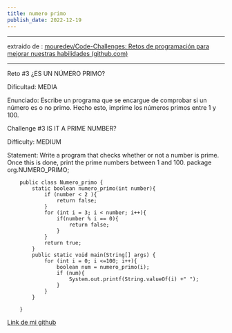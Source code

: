 ```yaml
---
title: numero primo
publish_date: 2022-12-19
---
```

---

extraido de : [mouredev/Code-Challenges: Retos de programación para mejorar nuestras habilidades (github.com)](https://github.com/mouredev/Code-Challenges)

---
Reto #3
¿ES UN NÚMERO PRIMO?

Dificultad: MEDIA

Enunciado: Escribe un programa que se encargue de comprobar si un número es o no primo.
Hecho esto, imprime los números primos entre 1 y 100.

Challenge #3
IS IT A PRIME NUMBER?

Difficulty: MEDIUM

Statement: Write a program that checks whether or not a number is prime.
Once this is done, print the prime numbers between 1 and 100.
package org.NUMERO_PRIMO;

        public class Numero_primo {
            static boolean numero_primo(int number){
                if (number < 2 ){
                    return false;
                }
                for (int i = 3; i < number; i++){
                    if(number % i == 0){
                        return false;
                    }
                }
                return true;
            }
            public static void main(String[] args) {
                for (int i = 0; i <=100; i++){
                    boolean num = numero_primo(i);
                    if (num){
                        System.out.printf(String.valueOf(i) +" ");
                    }
                }
            }

        }

[Link de mi github](https://github.com/VictorMagrdev)
